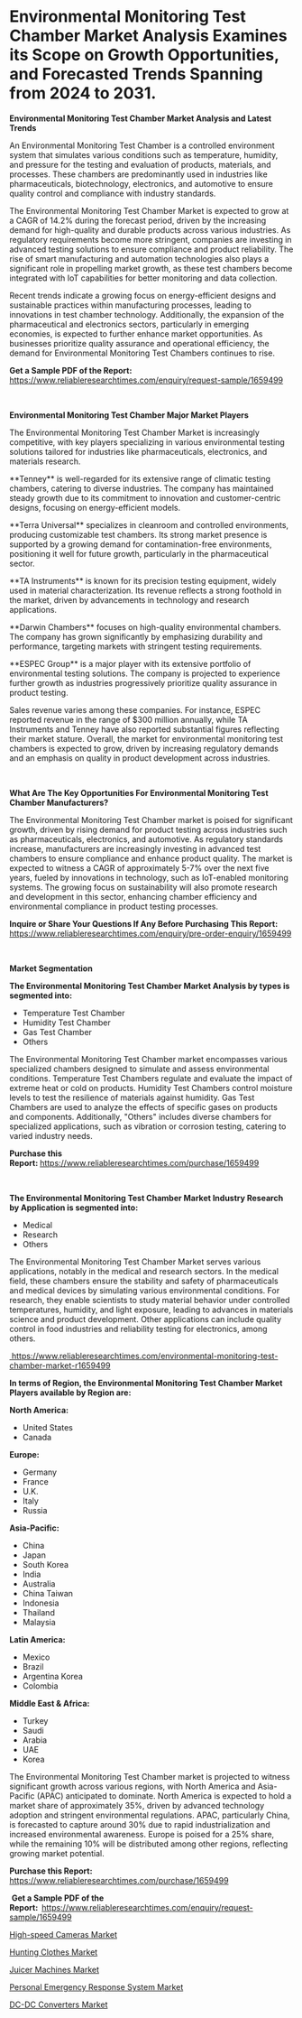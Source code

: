 <p><h1>Environmental Monitoring Test Chamber Market Analysis Examines its Scope on Growth Opportunities, and Forecasted Trends Spanning from 2024 to 2031.</h1></p><p><strong>Environmental Monitoring Test Chamber Market Analysis and Latest Trends</strong></p>
<p><p>An Environmental Monitoring Test Chamber is a controlled environment system that simulates various conditions such as temperature, humidity, and pressure for the testing and evaluation of products, materials, and processes. These chambers are predominantly used in industries like pharmaceuticals, biotechnology, electronics, and automotive to ensure quality control and compliance with industry standards. </p><p>The Environmental Monitoring Test Chamber Market is expected to grow at a CAGR of 14.2% during the forecast period, driven by the increasing demand for high-quality and durable products across various industries. As regulatory requirements become more stringent, companies are investing in advanced testing solutions to ensure compliance and product reliability. The rise of smart manufacturing and automation technologies also plays a significant role in propelling market growth, as these test chambers become integrated with IoT capabilities for better monitoring and data collection.</p><p>Recent trends indicate a growing focus on energy-efficient designs and sustainable practices within manufacturing processes, leading to innovations in test chamber technology. Additionally, the expansion of the pharmaceutical and electronics sectors, particularly in emerging economies, is expected to further enhance market opportunities. As businesses prioritize quality assurance and operational efficiency, the demand for Environmental Monitoring Test Chambers continues to rise.</p></p>
<p><strong>Get a Sample PDF of the Report:&nbsp;</strong> <a href="https://www.reliableresearchtimes.com/enquiry/request-sample/1659499?utm_campaign=1347&utm_medium=2&utm_source=Github&utm_content=ia&utm_term=28092024&utm_id=environmental-monitoring-test-chamber">https://www.reliableresearchtimes.com/enquiry/request-sample/1659499</a></p>
<p>&nbsp;</p>
<p><strong>Environmental Monitoring Test Chamber Major Market Players</strong></p>
<p><p>The Environmental Monitoring Test Chamber Market is increasingly competitive, with key players specializing in various environmental testing solutions tailored for industries like pharmaceuticals, electronics, and materials research. </p><p>**Tenney** is well-regarded for its extensive range of climatic testing chambers, catering to diverse industries. The company has maintained steady growth due to its commitment to innovation and customer-centric designs, focusing on energy-efficient models.</p><p>**Terra Universal** specializes in cleanroom and controlled environments, producing customizable test chambers. Its strong market presence is supported by a growing demand for contamination-free environments, positioning it well for future growth, particularly in the pharmaceutical sector.</p><p>**TA Instruments** is known for its precision testing equipment, widely used in material characterization. Its revenue reflects a strong foothold in the market, driven by advancements in technology and research applications. </p><p>**Darwin Chambers** focuses on high-quality environmental chambers. The company has grown significantly by emphasizing durability and performance, targeting markets with stringent testing requirements.</p><p>**ESPEC Group** is a major player with its extensive portfolio of environmental testing solutions. The company is projected to experience further growth as industries progressively prioritize quality assurance in product testing.</p><p>Sales revenue varies among these companies. For instance, ESPEC reported revenue in the range of $300 million annually, while TA Instruments and Tenney have also reported substantial figures reflecting their market stature. Overall, the market for environmental monitoring test chambers is expected to grow, driven by increasing regulatory demands and an emphasis on quality in product development across industries.</p></p>
<p>&nbsp;</p>
<p><strong>What Are The Key Opportunities For Environmental Monitoring Test Chamber Manufacturers?</strong></p>
<p><p>The Environmental Monitoring Test Chamber market is poised for significant growth, driven by rising demand for product testing across industries such as pharmaceuticals, electronics, and automotive. As regulatory standards increase, manufacturers are increasingly investing in advanced test chambers to ensure compliance and enhance product quality. The market is expected to witness a CAGR of approximately 5-7% over the next five years, fueled by innovations in technology, such as IoT-enabled monitoring systems. The growing focus on sustainability will also promote research and development in this sector, enhancing chamber efficiency and environmental compliance in product testing processes.</p></p>
<p><strong>Inquire or Share Your Questions If Any Before Purchasing This Report:</strong> <a href="https://www.reliableresearchtimes.com/enquiry/pre-order-enquiry/1659499?utm_campaign=1347&utm_medium=2&utm_source=Github&utm_content=ia&utm_term=28092024&utm_id=environmental-monitoring-test-chamber">https://www.reliableresearchtimes.com/enquiry/pre-order-enquiry/1659499</a></p>
<p>&nbsp;</p>
<p><strong>Market Segmentation</strong></p>
<p><strong>The Environmental Monitoring Test Chamber Market Analysis by types is segmented into:</strong></p>
<p><ul><li>Temperature Test Chamber</li><li>Humidity Test Chamber</li><li>Gas Test Chamber</li><li>Others</li></ul></p>
<p><p>The Environmental Monitoring Test Chamber market encompasses various specialized chambers designed to simulate and assess environmental conditions. Temperature Test Chambers regulate and evaluate the impact of extreme heat or cold on products. Humidity Test Chambers control moisture levels to test the resilience of materials against humidity. Gas Test Chambers are used to analyze the effects of specific gases on products and components. Additionally, "Others" includes diverse chambers for specialized applications, such as vibration or corrosion testing, catering to varied industry needs.</p></p>
<p><strong>Purchase this Report:&nbsp;</strong><a href="https://www.reliableresearchtimes.com/purchase/1659499?utm_campaign=1347&utm_medium=2&utm_source=Github&utm_content=ia&utm_term=28092024&utm_id=environmental-monitoring-test-chamber">https://www.reliableresearchtimes.com/purchase/1659499</a></p>
<p>&nbsp;</p>
<p><strong>The Environmental Monitoring Test Chamber Market Industry Research by Application is segmented into:</strong></p>
<p><ul><li>Medical</li><li>Research</li><li>Others</li></ul></p>
<p><p>The Environmental Monitoring Test Chamber Market serves various applications, notably in the medical and research sectors. In the medical field, these chambers ensure the stability and safety of pharmaceuticals and medical devices by simulating various environmental conditions. For research, they enable scientists to study material behavior under controlled temperatures, humidity, and light exposure, leading to advances in materials science and product development. Other applications can include quality control in food industries and reliability testing for electronics, among others.</p></p>
<p><a href="https://www.reliableresearchtimes.com/environmental-monitoring-test-chamber-market-r1659499?utm_campaign=1347&utm_medium=2&utm_source=Github&utm_content=ia&utm_term=28092024&utm_id=environmental-monitoring-test-chamber">&nbsp;https://www.reliableresearchtimes.com/environmental-monitoring-test-chamber-market-r1659499</a></p>
<p><strong>In terms of Region, the Environmental Monitoring Test Chamber Market Players available by Region are:</strong></p>
<p>
    <p> <strong> North America: </strong>
        <ul>
            <li>United States</li>
            <li>Canada</li>
        </ul>
        </p> 
    <p> <strong> Europe: </strong>
        <ul>
            <li>Germany</li>
            <li>France</li>
            <li>U.K.</li>
            <li>Italy</li>
            <li>Russia</li>
        </ul>
        </p> 
    <p> <strong> Asia-Pacific: </strong>
        <ul>
            <li>China</li>
            <li>Japan</li>
            <li>South Korea</li>
            <li>India</li>
            <li>Australia</li>
            <li>China Taiwan</li>
            <li>Indonesia</li>
            <li>Thailand</li>
            <li>Malaysia</li>
        </ul>
        </p> 
    <p> <strong> Latin America: </strong>
        <ul>
            <li>Mexico</li>
            <li>Brazil</li>
            <li>Argentina Korea</li>
            <li>Colombia</li>
        </ul>
        </p> 
    <p> <strong> Middle East & Africa: </strong>
        <ul>
            <li>Turkey</li>
            <li>Saudi</li>
            <li>Arabia</li>
            <li>UAE</li>
            <li>Korea</li>
        </ul>
    </p>
    </p>
<p><p>The Environmental Monitoring Test Chamber market is projected to witness significant growth across various regions, with North America and Asia-Pacific (APAC) anticipated to dominate. North America is expected to hold a market share of approximately 35%, driven by advanced technology adoption and stringent environmental regulations. APAC, particularly China, is forecasted to capture around 30% due to rapid industrialization and increased environmental awareness. Europe is poised for a 25% share, while the remaining 10% will be distributed among other regions, reflecting growing market potential.</p></p>
<p><strong>Purchase this Report: </strong><a href="https://www.reliableresearchtimes.com/purchase/1659499?utm_campaign=1347&utm_medium=2&utm_source=Github&utm_content=ia&utm_term=28092024&utm_id=environmental-monitoring-test-chamber">https://www.reliableresearchtimes.com/purchase/1659499</a></p>
<p>&nbsp;<strong>Get a Sample PDF of the Report:&nbsp;&nbsp;</strong><a href="https://www.reliableresearchtimes.com/enquiry/request-sample/1659499?utm_campaign=1347&utm_medium=2&utm_source=Github&utm_content=ia&utm_term=28092024&utm_id=environmental-monitoring-test-chamber">https://www.reliableresearchtimes.com/enquiry/request-sample/1659499</a></p>
<p><strong></strong></p>
<p><p><a href="https://www.linkedin.com/pulse/high-speed-cameras-market-indicators-size-regional-breakdown-mntfe?utm_campaign=1347&utm_medium=2&utm_source=Github&utm_content=ia&utm_term=28092024&utm_id=environmental-monitoring-test-chamber">High-speed Cameras Market</a></p><p><a href="https://www.linkedin.com/pulse/hunting-clothes-market-size-growing-cagr-129-report-covers-06xof?utm_campaign=1347&utm_medium=2&utm_source=Github&utm_content=ia&utm_term=28092024&utm_id=environmental-monitoring-test-chamber">Hunting Clothes Market</a></p><p><a href="https://www.linkedin.com/pulse/juicer-machines-market-global-insights-sales-trends-2024-lhcvf?utm_campaign=1347&utm_medium=2&utm_source=Github&utm_content=ia&utm_term=28092024&utm_id=environmental-monitoring-test-chamber">Juicer Machines Market</a></p><p><a href="https://issuu.com/reportprime-2/docs/personal-emergency-response-system-_58c2afad776417?utm_campaign=1347&utm_medium=2&utm_source=Github&utm_content=ia&utm_term=28092024&utm_id=environmental-monitoring-test-chamber">Personal Emergency Response System Market</a></p><p><a href="https://issuu.com/reportprime-2/docs/dc-dc-converters-market-size-2030.p_861dc818710bb9?utm_campaign=1347&utm_medium=2&utm_source=Github&utm_content=ia&utm_term=28092024&utm_id=environmental-monitoring-test-chamber">DC-DC Converters Market</a></p></p>